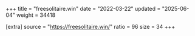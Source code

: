 +++
title = "freesolitaire.win"
date = "2022-03-22"
updated = "2025-06-04"
weight = 34418

[extra]
source = "https://freesolitaire.win/"
ratio = 96
size = 34
+++
